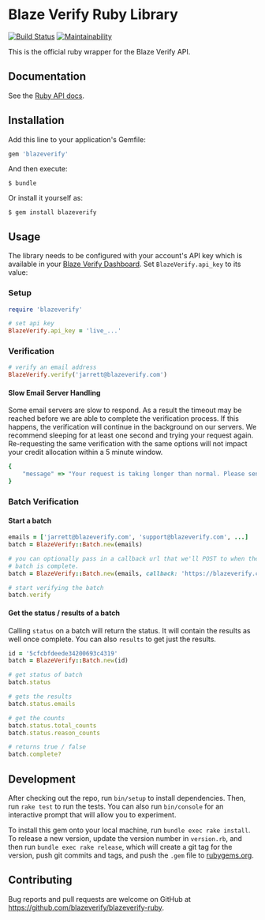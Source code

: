 # Blaze Verify Ruby Library

[![Build Status](https://travis-ci.com/blazeverify/blazeverify-ruby.svg)](https://travis-ci.com/blazeverify/blazeverify-ruby)
[![Maintainability](https://api.codeclimate.com/v1/badges/2d74c69a9155109058a7/maintainability)](https://codeclimate.com/github/blazeverify/blazeverify-ruby/maintainability)

This is the official ruby wrapper for the Blaze Verify API.

## Documentation

See the [Ruby API docs](https://blazeverify.com/docs/api#ruby).

## Installation

Add this line to your application's Gemfile:

```ruby
gem 'blazeverify'
```

And then execute:

    $ bundle

Or install it yourself as:

    $ gem install blazeverify

## Usage

The library needs to be configured with your account's API key which is available in your [Blaze Verify Dashboard](https://app.blazeverify.com/api). Set `BlazeVerify.api_key` to its value:

### Setup

```ruby
require 'blazeverify'

# set api key
BlazeVerify.api_key = 'live_...'
```

### Verification

```ruby
# verify an email address
BlazeVerify.verify('jarrett@blazeverify.com')
```

#### Slow Email Server Handling

Some email servers are slow to respond. As a result the timeout may be reached
before we are able to complete the verification process. If this happens, the
verification will continue in the background on our servers. We recommend
sleeping for at least one second and trying your request again. Re-requesting
the same verification with the same options will not impact your credit
allocation within a 5 minute window.

```ruby
{
    "message" => "Your request is taking longer than normal. Please send your request again."
}
```

### Batch Verification

#### Start a batch

```ruby
emails = ['jarrett@blazeverify.com', 'support@blazeverify.com', ...]
batch = BlazeVerify::Batch.new(emails)

# you can optionally pass in a callback url that we'll POST to when the
# batch is complete.
batch = BlazeVerify::Batch.new(emails, callback: 'https://blazeverify.com/')

# start verifying the batch
batch.verify
```

#### Get the status / results of a batch

Calling `status` on a batch will return the status. It will contain the results as well once complete. You can also `results` to get just the results.

```ruby
id = '5cfcbfdeede34200693c4319'
batch = BlazeVerify::Batch.new(id)

# get status of batch
batch.status

# gets the results
batch.status.emails

# get the counts
batch.status.total_counts
batch.status.reason_counts

# returns true / false
batch.complete?
```

## Development

After checking out the repo, run `bin/setup` to install dependencies. Then, run `rake test` to run the tests. You can also run `bin/console` for an interactive prompt that will allow you to experiment.

To install this gem onto your local machine, run `bundle exec rake install`. To release a new version, update the version number in `version.rb`, and then run `bundle exec rake release`, which will create a git tag for the version, push git commits and tags, and push the `.gem` file to [rubygems.org](https://rubygems.org).

## Contributing

Bug reports and pull requests are welcome on GitHub at https://github.com/blazeverify/blazeverify-ruby.
